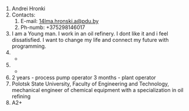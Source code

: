 1. Andrei Hronki
1. Contacts:
   1. E-mail: 14lma.hronski.a@pdu.by
   1. Ph-numb: +375298146017
1. I am a Young man. I work in an oil refinery. I dont like it and i feel dissatisfied. I want to change my life and connect my future with programming.
1. -
1. -
1. 2 years - process pump operator
   3 months - plant operator
1. Polotsk State University, Faculty of Engineering and Technology, mechanical engineer of chemical equipment with a specialization in oil refining
1. A2+
